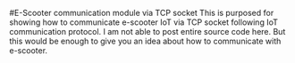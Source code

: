 #E-Scooter communication module via TCP socket
This is purposed for showing how to communicate e-scooter IoT via TCP socket following IoT communication protocol.
I am not able to post entire source code here.
But this would be enough to give you an idea about how to communicate with e-scooter.